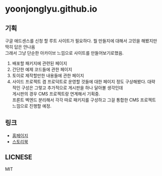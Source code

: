 # yoonjonglyu.github.io

## 기획

구글 애드센스를 신청 할 루트 사이트가 필요하다. 뭘 만들지에 대해서 고민을 해봤지만 딱히 답은 안나옴  
그래서 그냥 단순한 아카이브 느낌으로 사이트를 만들어보기로했음.

1. 배포할 패키지에 관련된 페이지
2. 간단한 예제 코드들에 관한 페이지
3. 토이로 제작할만한 내용들에 관한 페이지
4. 사이드 프로젝트 겸 프로덕트로 운영할 것들에 대한 페이지
   정도 구상해봤다. 대략적인 구성은 그렇고 추가적으로 게시판을 하나 달아볼 생각인데  
   게시판의 경우 CMS 프로젝트랑 연계해서 기획중.  
   프론트 벡엔드 분리해서 각각 따로 패키지를 구성하고 그걸 통합한 CMS 프로젝트 느낌으로 진행할 예정.

## 링크

- [홈페이지](https://yoonjonglyu.github.io/)
- [스토리북](https://64ee73e8852cf4ea07ac0a39-bibuwbzxbx.chromatic.com/)

## LICNESE

MIT
